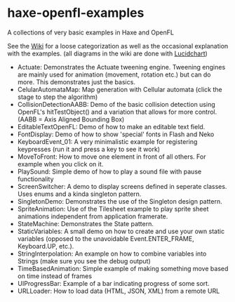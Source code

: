 # haxe-openfl-examples
A collections of very basic examples in Haxe and OpenFL

See the [Wiki](https://github.com/manno-xx/haxe-openfl-examples/wiki) for a loose categorization as well as the occasional explanation with the examples.
(all diagrams in the wiki are done with [Lucidchart](https://www.lucidchart.com/))

* Actuate: Demonstrates the Actuate tweening engine. Tweening engines are mainly used for animation (movement, rotation etc.) but can do more. This demonstrates just the basics.
* CelularAutomataMap: Map generation with Cellular automata (click the stage to step the algorithm)
* CollisionDetectionAABB: Demo of the basic collision detection using OpenFL's hitTestObject() and a variation that allows for more control. (AABB = Axis Aligned Bounding Box)
* EditableTextOpenFL: Demo of how to make an editable text field.
* FontDisplay: Demo of how to show 'special' fonts in Flash and Neko
* KeyboardEvent_01: A very minimalistic example for registering keypresses (run it and press a key to see it work)
* MoveToFront: How to move one element in front of all others. For example when you click on it.
* PlaySound: Simple demo of how to play a sound file with pause functionality
* ScreenSwitcher: A demo to display screens defined in seperate classes. Uses enums and a kinda singleton pattern.
* SingletonDemo: Demonstrates the use of the Singleton design pattern.
* SpriteAnimation: Use of the Tilesheet example to play sprite sheet animations independent from application framerate.
* StateMachine: Demonstrates the State pattern.
* StaticVariables: A small demo on how to create and use your own static variables (opposed to the unavoidable Event.ENTER_FRAME, Keyboard.UP, etc.).
* StringInterpolation: An example on how to combine variables into Strings (make sure you see the debug output)
* TimeBasedAnimation: Simple example of making something move based on time instead of frames
* UIProgressBar: Example of a bar indicating progress of some sort.
* URLLoader: How to load data (HTML, JSON, XML) from a remote URL
